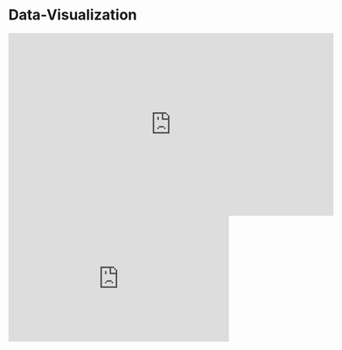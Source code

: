 # Data-Visualization

<iframe src="https://marmaraedutr-my.sharepoint.com/personal/nazmulislam22_marun_edu_tr/_layouts/15/embed.aspx?UniqueId=d90374e6-3c37-48a8-9fbd-65b5977f68bb" width="640" height="360" frameborder="0" scrolling="no" allowfullscreen title="Charts.xlsx"></iframe>

<iframe width="434" height="248" frameborder="0" scrolling="no" src="https://1drv.ms/x/c/f851ee165fc66e93/IQO1U2NErwpEQIQvk8hcTENjAa9mC-O24NExUgcDTkj1sng?Item=Chart%202&wdInConfigurator=True&wdInConfigurator=True"></iframe>

